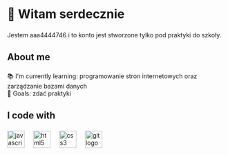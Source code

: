 <h1 align="left">👋 Witam serdecznie</h1>

###

<p align="left">Jestem aaa4444746 i to konto jest stworzone tylko pod praktyki do szkoły.</p>

###

<h2 align="left">About me</h2>

###

<p align="left">📚 I'm currently learning: programowanie stron internetowych oraz zarządzanie bazami danych<br>🎯 Goals: zdać praktyki</p>

###

<h2 align="left">I code with</h2>

###

<div align="left">
  <img src="https://cdn.jsdelivr.net/gh/devicons/devicon/icons/javascript/javascript-original.svg" height="40" alt="javascript logo"  />
  <img width="12" />
  <img src="https://cdn.jsdelivr.net/gh/devicons/devicon/icons/html5/html5-original.svg" height="40" alt="html5 logo"  />
  <img width="12" />
  <img src="https://cdn.jsdelivr.net/gh/devicons/devicon/icons/css3/css3-original.svg" height="40" alt="css3 logo"  />
  <img width="12" />
  <img src="https://cdn.jsdelivr.net/gh/devicons/devicon/icons/git/git-original.svg" height="40" alt="git logo"  />
</div>

###
